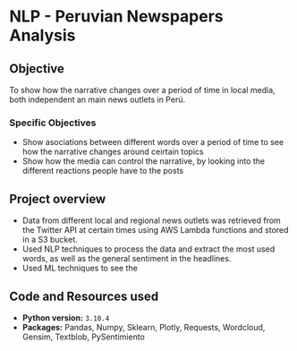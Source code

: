 # NLP - Peruvian Newspapers Analysis

## Objective

To show how the narrative changes over a period of time in local media, both independent an main news outlets in Perú.

### Specific Objectives

* Show asociations between different words over a period of time to see how the narrative changes around ceirtain topics
* Show how the media can control the narrative, by looking into the different reactions people have to the posts

## Project overview

* Data from different local and regional news outlets was retrieved from the Twitter API at certain times using AWS Lambda functions and stored in a S3 bucket.
* Used NLP techniques to process the data and extract the most used words, as well as the general sentiment in the headlines.
* Used ML techniques to see the

## Code and Resources used

* **Python version:** `3.10.4`
* **Packages:** Pandas, Numpy, Sklearn, Plotly, Requests, Wordcloud, Gensim, Textblob, PySentimiento

<!-- ## Highlights

### Data retrieval

### Data cleaning

### EDA

### Sentiment analysis

### Topic modeling -->
